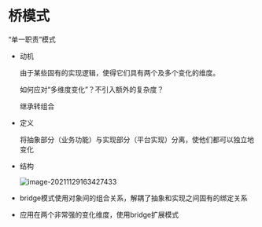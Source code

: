 # 桥模式

“单一职责”模式

* 动机

  由于某些固有的实现逻辑，使得它们具有两个及多个变化的维度。

  如何应对“多维度变化”？不引入额外的复杂度？

  继承转组合

* 定义

  将抽象部分（业务功能）与实现部分（平台实现）分离，使他们都可以独立地变化

* 结构

  ![image-20211129163427433](C:\Users\lenovo\AppData\Roaming\Typora\typora-user-images\image-20211129163427433.png)

* bridge模式使用对象间的组合关系，解耦了抽象和实现之间固有的绑定关系
* 应用在两个非常强的变化维度，使用bridge扩展模式